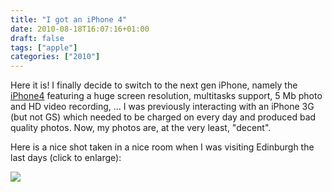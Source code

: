 ```yaml
---
title: "I got an iPhone 4"
date: 2010-08-18T16:07:16+01:00
draft: false
tags: ["apple"]
categories: ["2010"]
---
```


Here it is! I finally decide to switch to the next gen iPhone, namely the [iPhone4][iPhone4] featuring a huge screen resolution, multitasks support, 5 Mb photo and HD video recording, … I was previously interacting with an iPhone 3G (but not GS) which needed to be charged on every day and produced bad quality photos. Now, my photos are, at the very least, "decent".

Here is a nice shot taken in a nice room when I was visiting Edinburgh the last days (click to enlarge):

![](/img/20100817084124.jpg)

[iPhone4]: http://www.apple.com/iphone/

